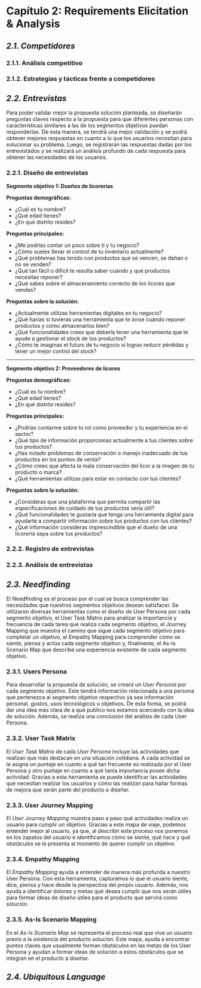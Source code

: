 # Capítulo 2: Requirements Elicitation & Analysis #

## _2.1. Competidores_ ##

### 2.1.1. Análisis competitivo ###

### 2.1.2. Estrategias y tácticas frente a competidores

## _2.2. Entrevistas_ ##

Para poder validar mejor la propuesta solución planteada, se diseñarán preguntas claves respecto a la propuesta para que diferentes personas con características similares a las de los segmentos objetivos puedan responderlas. De esta manera, se tendrá una mejor validación y se podrá obtener mejores respuestas en cuanto a lo que los usuarios necesitan para solucionar su problema. Luego, se registrarán las respuestas dadas por los entrevistados y se realizará un análisis profundo de cada respuesta para obtener las necesidades de los usuarios.

### 2.2.1. Diseño de entrevistas ###

**Segmento objetivo 1: Dueños de licorerías**

**Preguntas demográficas:**
- ¿Cuál es tu nombre?
- ¿Qué edad tienes?
- ¿En qué distrito resides?

**Preguntas principales:**
 - ¿Me podrías contar un poco sobre ti y tu negocio?
 - ¿Cómo sueles llevar el control de tu inventario actualmente?
 - ¿Qué problemas has tenido con productos que se vencen, se dañan o no se venden?
 - ¿Qué tan fácil o difícil te resulta saber cuándo y qué productos necesitas reponer?
 - ¿Qué sabes sobre el almacenamiento correcto de los licores que vendes?

**Preguntas sobre la solución:**
 - ¿Actualmente utilizas herramientas digitales en tu negocio? 
 - ¿Qué harías si tuvieras una herramienta que te avise cuándo reponer productos y cómo almacenarlos bien?
 - ¿Qué funcionalidades crees que debería tener una herramienta que te ayude a gestionar el stock de tus productos? 
 - ¿Cómo te imaginas el futuro de tu negocio si logras
   reducir pérdidas y tener un mejor control del stock?
---

**Segmento objetivo 2: Proveedores de licores**

**Preguntas demográficas:**
- ¿Cuál es tu nombre?
- ¿Qué edad tienes?
- ¿En qué distrito resides?

**Preguntas principales:**
-  ¿Podrías contarme sobre tu rol como proveedor y tu experiencia en el sector?
-  ¿Qué tipo de información proporcionas actualmente a tus clientes sobre tus productos?
-  ¿Has notado problemas de conservación o manejo inadecuado de tus productos en los puntos de venta?
-  ¿Cómo crees que afecta la mala conservación del licor a la imagen de tu producto o marca?
- ¿Qué herramientas utilizas para estar en contacto con tus clientes?

**Preguntas sobre la solución:**
- ¿Consideras que una plataforma que permita compartir las especificaciones de cuidado de tus productos sería útil?
- ¿Qué funcionalidades te gustaría que tenga una herramienta digital para ayudarte a compartir información sobre tus productos con tus clientes?
- ¿Qué información consideras imprescindible que el dueño de una licorería sepa sobre tus productos?

### 2.2.2. Registro de entrevistas ###

### 2.2.3. Análisis de entrevistas ###

## _2.3. Needfinding_ ##

El Needfinding es el proceso por el cual se busca comprender las necesidades que nuestros segmentos objetivos desean satisfacer.
Se utilizaron diversas herramientas como el diseño de User Persona por cada segmento objetivo, el User Task Matrix para analizar la importancia y
frecuencia de cada tarea que realiza cada segmento objetivo, el Journey Mapping que muestra el camino que sigue cada segmento objetivo para completar un objetivo,
el Empathy Mapping para comprender como se siente, piensa y actúa cada segmento objetivo y, finalmente, el As-Is Scenario Map que describe una experiencia existente
de cada segmento objetivo.

### 2.3.1. Users Persona ###

Para desarrollar la propuesta de solución, se creará un _User Persona_ por cada segmento objetivo. Este tendrá información relacionada a una persona que pertenezca al segmento objetivo respectivo ya sea información personal, gustos, usos tecnológicos u objetivos. De esta forma, se podrá dar una idea más clara de a qué publico nos estamos acercando con la idea de solución. Además, se realiza una conclusión del análisis de cada User Persona.

### 2.3.2. User Task Matrix ###

El _User Task Matrix_ de cada _User Persona_ incluye las actividades que realizan que más destacan en una situación cotidiana. A cada actividad se le asigna un puntaje en cuanto a qué tan frecuente es realizada por el User Persona y otro puntaje en cuanto a qué tanta importancia posee dicha actividad. Gracias a esta herramienta se puede identificar las actividades que necesitan realizar los usuarios y cómo las realizan para hallar formas de mejora que serán parte del producto a diseñar.

### 2.3.3. User Journey Mapping ###

El _User Journey Mapping_ muestra paso a paso qué actividades realiza un usuario para cumplir un objetivo. Gracias a este mapa de viaje, podemos entender mejor al usuario, ya que, al describir este proceso nos ponemos en los zapatos del usuario e identificamos cómo se siente, qué hace y qué obstáculos se le presenta al momento de querer cumplir un objetivo.

### 2.3.4. Empathy Mapping ###

El _Empathy Mapping_ ayuda a entender de manera más profunda a nuestro User Persona. Con esta herramienta, capturamos lo que el usuario siente, dice, piensa y hace desde la perspectiva del propio usuario. Además, nos ayuda a identificar dolores y metas qué desea cumplir que nos serán útiles para formar ideas de diseño útiles para el producto que servirá como solución.

### 2.3.5. As-Is Scenario Mapping ###

En el _As-Is Scenario Map_ se representa el proceso real que vive un usuario previo a la existencia del producto solución. Este mapa, ayuda a encontrar puntos claves que usualmente forman obstáculos en las metas de los User Persona y ayudan a formar ideas de solución a estos obstáculos que se integran en el producto a diseñar.

## _2.4. Ubiquitous Language_ ##
